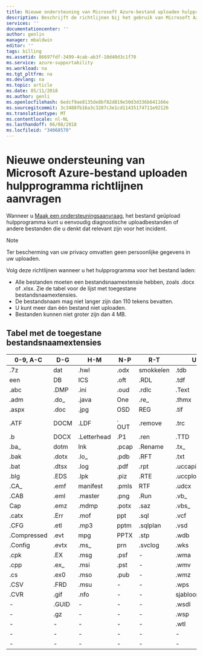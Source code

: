 ```yaml
---
title: Nieuwe ondersteuning van Microsoft Azure-bestand uploaden hulpprogramma richtlijnen aanvragen | Microsoft Docs
description: Beschrijft de richtlijnen bij het gebruik van Microsoft Azure nieuw ondersteuningsverzoek hulpprogramma-bestand uploaden
services: ''
documentationcenter: ''
author: genlin
manager: mbaldwin
editor: ''
tags: billing
ms.assetid: 86697fdf-3499-4cab-ab3f-10d40d3c1f70
ms.service: azure-supportability
ms.workload: na
ms.tgt_pltfrm: na
ms.devlang: na
ms.topic: article
ms.date: 05/11/2018
ms.author: genli
ms.openlocfilehash: 6edcf9ae8135de8bf82d819e50d3d336b641166e
ms.sourcegitcommit: 3c3488fb16a3c3287c3e1cd11435174711e92126
ms.translationtype: MT
ms.contentlocale: nl-NL
ms.lasthandoff: 06/08/2018
ms.locfileid: "34068570"
---
```

# <a name="microsoft-azure-new-support-request-file-upload-utility-guidelines"></a>Nieuwe ondersteuning van Microsoft Azure-bestand uploaden hulpprogramma richtlijnen aanvragen
Wanneer u [Maak een ondersteuningsaanvraag](https://portal.azure.com/#create/Microsoft.Support), het bestand geüpload hulpprogramma kunt u eenvoudig diagnostische uploadbestanden of andere bestanden die u denkt dat relevant zijn voor het incident.  

> [!NOTE]
> Ter bescherming van uw privacy omvatten geen persoonlijke gegevens in uw uploaden.
>
>

Volg deze richtlijnen wanneer u het hulpprogramma voor het bestand laden:

* Alle bestanden moeten een bestandsnaamextensie hebben, zoals .docx of .xlsx. Zie de tabel voor de lijst met toegestane bestandsnaamextensies.
* De bestandsnaam mag niet langer zijn dan 110 tekens bevatten.
* U kunt meer dan één bestand niet uploaden.
* Bestanden kunnen niet groter zijn dan 4 MB.

## <a name="table-of-the-allowed-file-name-extensions"></a>Tabel met de toegestane bestandsnaamextensies
| 0-9, A-C    | D-G   | H-M         | N-P   | R-T      | U-W        | X-Z     |
|-------------|-------|-------------|-------|----------|------------|---------|
| .7z         | dat  | .hwl        | .odx  | smokkelen     | .tdb       | .xlam   |
| een          | DB   | ICS        | .oft  | .RDL     | .tdf       | .xlr    |
| .abc        | .DMP  | .ini        | .oud  | .rdlc    | .Text      | .xls    |
| .adm        | .do_  | .java       | One  | .re_     | .thmx      | .xlsb   |
| .aspx       | .doc  | .jpg        | OSD  | REG     | .tif       | xlsm   |
| .ATF        | DOCM | .LDF        | . OUT  | .remove  | .trc       | .xlsx   |
| .b          | DOCX | .Letterhead | .P1   | .ren     | .TTD       | .xlt    |
| .ba_        | dotm | lnk        | .pcap | .Rename  | .tx_       | werkmap   |
| .bak        | .dotx | .lo_        | .pdb  | .RFT     | .txt       | .xml    |
| .bat        | .dtsx | .log        | .pdf  | .rpt     | .uccapilog | .xmla   |
| .blg        | .EDS  | .lpk        | .piz  | .RTE     | .uccplog   | XPS    |
| .CA_        | .emf  | manifest   | .pmls | RTF     | .udcx      | .xsd    |
| .CAB        | .eml  | .master     | .png  | .Run     | .vb_       | XSN    |
| Cap        | .emz  | .mdmp       | .potx | .saz     | .vbs_      | .xxx    |
| .catx       | .Err  | .mof        | ppt  | .sql     | .vcf       | .z_     |
| .CFG        | .etl  | .mp3        | pptm | .sqlplan | .vsd       | .z01    |
| .Compressed | .evt  | mpg        | PPTX | .stp     | .wdb       | .z02    |
| .Config     | .evtx | .ms_        | prn  | .svclog  | .wks       | .zi     |
| .cpk        | .EX   | .msg        | .psf  |   -       | .wma       | .zi_    |
| .cpp        | .ex_  | .msi        | .pst  |  -        | .wmv       | .zip    |
| .cs         | .ex0  | .mso        | .pub  | -         | .wmz       | .zip_   |
| .CSV        | .FRD  | .msu        | -      |-          | .wps       | .zipp   |
| .CVR        | .gif  | .nfo        | -      |-          | sjabloonbestand       | .Zipped |
| -            | .GUID | -            | -      | -         | .wsdl      | .zippy  |
| -            | .gz   | -            | -      | -         | .wsp       | .zipx   |
| -            | -      | -            | -      | -         | .wtl       | .zit    |
| -            | -      | -            | -      | -         |     -       | .zix    |
| -            | -      | -            | -      | -         |  -          | .zzz    |
